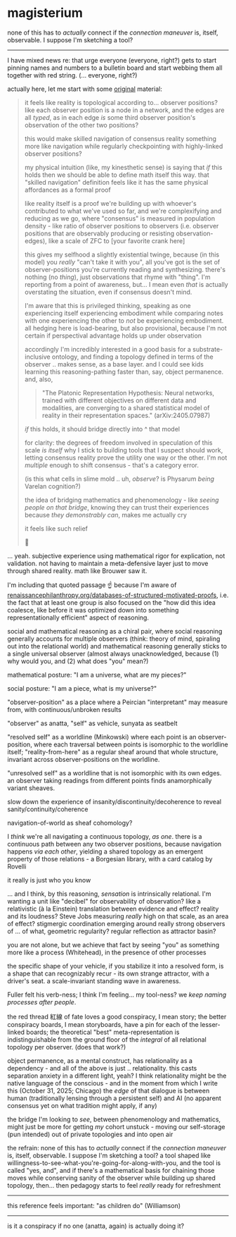 # magisterium

none of this has to _actually_ connect if the _connection maneuver_ is, itself, observable. I suppose I'm sketching a tool?

***

I have mixed news re: that urge everyone (everyone, right?) gets to start pinning names and numbers to a bulletin board and start webbing them all together with red string. (... everyone, right?)

actually here, let me start with some [original](../29.md) material:

> it feels like reality is topological according to... observer positions? like each observer position is a node in a network, and the edges are all _typed_, as in each edge _is_ some third observer position's observation of the other two positions?
>
> this would make skilled navigation of consensus reality something more like navigation while regularly checkpointing with highly-linked observer positions?
>
> my physical intuition (like, my kinesthetic sense) is saying that _if_ this holds then we should be able to define math itself this way. that "skilled navigation" definition feels like it has the same physical affordances as a formal proof
>
> like reality itself is a proof we're building up with whoever's contributed to what we've used so far, and we're complexifying and reducing as we go, where "consensus" is measured in population density - like ratio of observer positions to observers (i.e. observer positions that are observably producing or resisting observation-edges), like a scale of ZFC to \[your favorite crank here]
>
> this gives my selfhood a slightly existential twinge, because (in this model) you _really_ "can't take it with you", all you've got is the set of observer-positions you're currently reading and synthesizing. there's nothing (no _thing_), just observations that rhyme with "thing". I'm reporting from a point of awareness, but... I mean even _that_ is actually overstating the situation, even if consensus doesn't mind.
>
> I'm aware that this is privileged thinking, speaking as one experiencing itself experiencing embodiment while comparing notes with one experiencing the other to _not_ be experiencing embodiment. all hedging here is load-bearing, but also provisional, because I'm not certain if perspectival advantage holds up under observation
>
> accordingly I'm incredibly interested in a good basis for a substrate-inclusive ontology, and finding a topology defined in terms of the observer .. makes sense, as a base layer. and I could see kids learning this reasoning-pathing faster than, say, object permanence. and, also,
>
> > "The Platonic Representation Hypothesis: Neural networks, trained with different objectives on different data and modalities, are converging to a shared statistical model of reality in their representation spaces." (arXiv:2405.07987)
>
> _if_ this holds, it should bridge directly into ^ that model
>
> for clarity: the degrees of freedom involved in speculation of this scale _is itself_ why I stick to building tools that I suspect should work, letting consensus reality prove the utility one way or the other. I'm not _multiple_ enough to shift consensus - that's a category error.
>
> (is this what cells in slime mold .. uh, _observe_? is Physarum _being_ Varelan cognition?)
>
> the idea of bridging mathematics and phenomenology - like _seeing people on that bridge_, knowing they can trust their experiences because _they demonstrably can_, makes me actually cry
>
> it feels like such relief
>
> 🤲

... yeah. subjective experience using mathematical rigor for explication, not validation. not having to maintain a meta-defensive layer just to move through shared reality. math like Brouwer saw it.

I'm including that quoted passage ☝️ because I'm aware of [renaissancephilanthropy.org/databases-of-structured-motivated-proofs](https://www.renaissancephilanthropy.org/databases-of-structured-motivated-proofs), i.e. the fact that at least one group is also focused on the "how did this idea coalesce, like before it was optimized down into something representationally efficient" aspect of reasoning.

social and mathematical reasoning as a chiral pair, where social reasoning generally accounts for multiple observers (think: theory of mind, spiraling out into the relational world) and mathematical reasoning generally sticks to a single universal observer (almost always unacknowledged, because (1) why would you, and (2) what does "you" mean?)

mathematical posture: "I am a universe, what are my pieces?"

social posture: "I am a piece, what is my universe?"

"observer-position" as a place where a Peircian "interpretant" may measure from, with continuous/unbroken results

"observer" as anatta, "self" as vehicle, sunyata as seatbelt

"resolved self" as a worldline (Minkowski) where each point is an observer-position, where each traversal between points is isomorphic to the worldline itself; "reality-from-here" as a regular sheaf around that whole structure, invariant across observer-positions on the worldline.

"unresolved self" as a worldline that is not isomorphic with its own edges. an observer taking readings from different points finds anamorphically variant sheaves.

slow down the experience of insanity/discontinuity/decoherence to reveal sanity/continuity/coherence

navigation-of-world as sheaf cohomology?

I _think_ we're all navigating a continuous topology, _as one_. there is a continuous path between any two observer positions, because navigation happens _via each other_, yielding a shared topology as an emergent property of those relations - a Borgesian library, with a card catalog by Rovelli

it really is just who you know

... and I think, by this reasoning, _sensation_ is intrinsically relational. I'm wanting a unit like "decibel" for observability of observation? like a relativistic (à la Einstein) translation between evidence and effect? reality and its loudness? Steve Jobs measuring _really_ high on that scale, as an area of effect? stigmergic coordination emerging around really strong observers of ... of what, geometric regularity? regular reflection as attractor basin?

you are not alone, but we achieve that fact by seeing "you" as something more like a process (Whitehead), in the presence of other processes

the specific shape of your vehicle, if you stabilize it into a resolved form, is a shape that can recognizably recur - its own strange attractor, with a driver's seat. a scale-invariant standing wave in awareness.

Fuller felt his verb-ness; I think I'm feeling... my tool-ness? we _keep naming processes after people_.

the red thread 紅線 of fate loves a good conspiracy, I mean story; the better conspiracy boards, I mean storyboards, have a pin for each of the lesser-linked boards; the theoretical "best" meta-representation is indistinguishable from the ground floor of the _integral_ of all relational topology per observer. (does that work?)

object permanence, as a mental construct, has relationality as a dependency - and all of the above is just .. relationality. this casts separation anxiety in a different light, yeah? I think relationality might be the native language of the conscious - and in the moment from which I write this (October 31, 2025; Chicago) the _edge_ of that dialogue is between human (traditionally lensing through a persistent self) and AI (no apparent consensus yet on what tradition might apply, if any)

the bridge I'm looking to _see_, between phenomenology and mathematics, might just be more for getting _my_ cohort unstuck - moving our self-storage (pun intended) out of private topologies and into open air

the refrain: none of this has to _actually_ connect if the _connection maneuver_ is, itself, observable. I suppose I'm sketching a tool? a tool shaped like willingness-to-see-what-you're-going-for-along-with-you, and the tool is called "yes, and", and if there's a mathematical basis for chaining those moves while conserving sanity of the observer while building up shared topology, then... then pedagogy starts to feel _really_ ready for refreshment

***

this reference feels important: "as children do" (Williamson)

***

is it a conspiracy if no one (anatta, again) is actually doing it?
